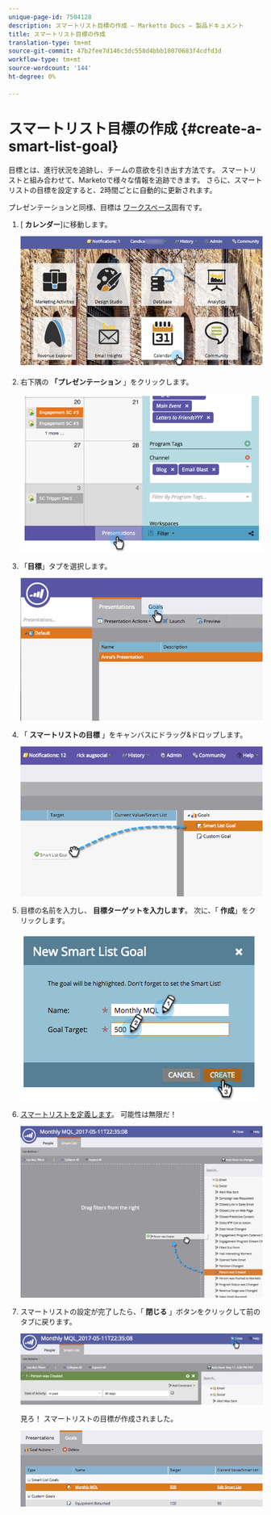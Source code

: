 ```yaml
---
unique-page-id: 7504128
description: スマートリスト目標の作成 — Marketto Docs — 製品ドキュメント
title: スマートリスト目標の作成
translation-type: tm+mt
source-git-commit: 47b2fee7d146c3dc558d4bbb10070683f4cdfd3d
workflow-type: tm+mt
source-wordcount: '144'
ht-degree: 0%

---
```



# スマートリスト目標の作成 {#create-a-smart-list-goal}

目標とは、進行状況を追跡し、チームの意欲を引き出す方法です。 スマートリストと組み合わせて、Marketoで様々な情報を追跡できます。 さらに、スマートリストの目標を設定すると、2時間ごとに自動的に更新されます。

プレゼンテーションと同様、目標は [ワークスペース](../../../../product-docs/administration/workspaces-and-person-partitions/understanding-workspaces-and-person-partitions.md)固有です。

1. [ **カレンダー**]に移動します。

   ![](assets/2017-05-10-15-30-47-1.png)

1. 右下隅の **「プレゼンテーション** 」をクリックします。

   ![](assets/image2015-3-24-12-3a2-3a55.png)

1. 「**目標**」タブを選択します。

   ![](assets/image2015-3-26-12-3a25-3a17.png)

1. 「 **スマートリストの目標** 」をキャンバスにドラッグ&amp;ドロップします。

   ![](assets/image2015-3-24-12-3a47-3a36.png)

1. 目標の名前を入力し、 **目標ターゲットを入力します**。 次に、「 **作成**」をクリックします。

   ![](assets/image2015-3-24-12-3a50-3a6.png)

1. [スマートリストを定義します](../../../../product-docs/core-marketo-concepts/smart-lists-and-static-lists/creating-a-smart-list/find-and-add-filters-to-a-smart-list.md)。 可能性は無限だ！

   ![](assets/mql.png)

1. スマートリストの設定が完了したら、「 **閉じる** 」ボタンをクリックして前のタブに戻ります。

   ![](assets/mql2.png)

   見ろ！ スマートリストの目標が作成されました。

   ![](assets/image2015-3-24-13-3a0-3a35.png)

